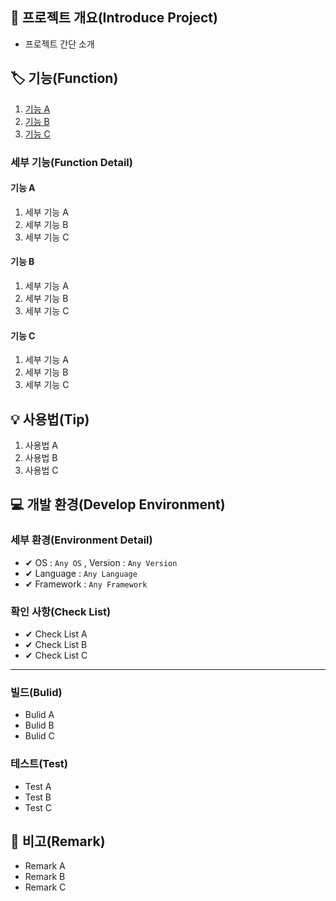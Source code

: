 ## 📕 프로젝트 개요(Introduce Project)

* 프로젝트 간단 소개

## 🏷️ 기능(Function)


1. [기능 A](#기능-A)
2. [기능 B](#기능-B)
3. [기능 C](#기능-C)

### 세부 기능(Function Detail)


#### 기능 A

   1. 세부 기능 A
   2. 세부 기능 B
   3. 세부 기능 C

#### 기능 B

   1. 세부 기능 A
   2. 세부 기능 B
   3. 세부 기능 C

#### 기능 C

   1. 세부 기능 A
   2. 세부 기능 B
   3. 세부 기능 C

## 💡 사용법(Tip)
 1. 사용법 A
 2. 사용법 B
 3. 사용법 C


## 💻 개발 환경(Develop Environment)


### 세부 환경(Environment Detail)

* ✔ OS : `Any OS` , Version : `Any Version`
* ✔ Language : `Any Language`
* ✔ Framework : `Any Framework`

### 확인 사항(Check List)

* ✔ Check List A
* ✔ Check List B
* ✔ Check List C

<hr>

### 빌드(Bulid)

* Bulid A
* Bulid B
* Bulid C

### 테스트(Test)

* Test A
* Test B
* Test C


## 📖 비고(Remark)

* Remark A
* Remark B
* Remark C
